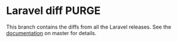 # Laravel diff PURGE

This branch contains the diffs from all the Laravel releases.
See the [documentation](https://github.com/guhungry/laravel-diff-purge/blob/master/README.md) on master for details.
